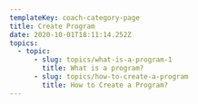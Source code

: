 ```yaml
---
templateKey: coach-category-page
title: Create Program
date: 2020-10-01T18:11:14.252Z
topics:
  - topic:
      - slug: topics/what-is-a-program-1
        title: What is a program?
      - slug: topics/how-to-create-a-program
        title: How to Create a Program?
---
```


